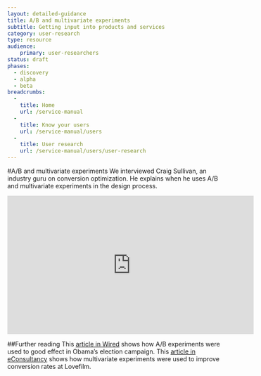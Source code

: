 ```yaml
---
layout: detailed-guidance
title: A/B and multivariate experiments
subtitle: Getting input into products and services
category: user-research
type: resource
audience: 
    primary: user-researchers 
status: draft
phases:
  - discovery
  - alpha
  - beta
breadcrumbs:
  -
    title: Home
    url: /service-manual
  -
    title: Know your users
    url: /service-manual/users
  -
    title: User research
    url: /service-manual/users/user-research
---
```

    
#A/B and multivariate experiments
We interviewed Craig Sullivan, an industry guru on conversion optimization. He explains when he uses A/B and multivariate experiments in the design process.

<iframe width="560" height="315" src="https://www.youtube.com/embed/mS0RKEUPnLA?rel=0" frameborder="0" allowfullscreen></iframe>

##Further reading
This [article in Wired](http://www.wired.com/business/2012/04/ff_abtesting/all/1) shows how A/B experiments were used to good effect in Obama’s election campaign.
This [article in eConsultancy](http://econsultancy.com/uk/blog/2454-q-a-lovefilm-s-craig-sullivan-on-a-b-and-multi-variate-testing) shows how multivariate experiments were used to improve conversion rates at Lovefilm.
